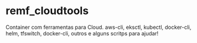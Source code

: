 # remf_cloudtools
Container com ferramentas para Cloud. aws-cli, eksctl, kubectl, docker-cli, helm, tfswitch, docker-cli, outros e alguns scritps para ajudar!

